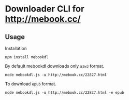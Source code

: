 # Downloader CLI for http://mebook.cc/
## Usage
Installation
```
npm install mebookdl
```
By default mebookdl downloads only `azw3` format.
```
node mebookdl.js -u http://mebook.cc/22827.html
```
To download `epub` format.
```
node mebookdl.js -u http://mebook.cc/22827.html -e epub
```
